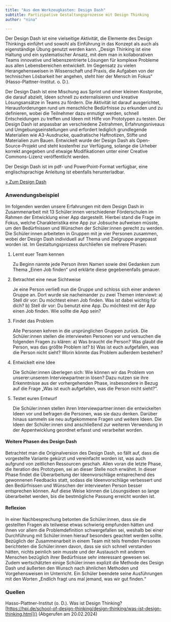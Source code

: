 ```yaml
---
title: "Aus dem Werkzeugkasten: Design Dash"
subtitle: Partizipative Gestaltungsprozesse mit Design Thinking
author: "nina"

---
```


Der Design Dash ist eine vielseitige Aktivität, die Elemente des Design Thinkings einführt und sowohl als Einführung in das Konzept als auch als eigenständige Übung genutzt werden kann. „Design Thinking ist eine Haltung und ein systematischer Ansatz, mit dem man in kollaborativen Teams innovative und lebenszentrierte Lösungen für komplexe Probleme aus allen Lebensbereichen entwickelt. Im Gegensatz zu vielen Herangehensweisen in Wissenschaft und Praxis, die Aufgaben von der technischen Lösbarkeit her angehen, steht hier der Mensch im Fokus“ (Hasso-Plattner-Institut. o. D.). 

Der Design Dash ist eine Mischung aus Sprint und einer kleinen Kostprobe, die darauf abzielt, Ideen schnell zu externalisieren und kreative Lösungsansätze in Teams zu fördern. Die Aktivität ist darauf ausgerichtet, Herausforderungen rund um menschliche Bedürfnisse zu erkunden und zu definieren, wobei die Teilnehmer dazu ermutigt werden, schnell Entscheidungen zu treffen und Ideen mit Hilfe von Prototypen zu testen. Der Design Dash ist anpassbar an verschiedene Zeitrahmen, Erfahrungsniveaus und Umgebungseinstellungen und erfordert lediglich grundlegende Materialien wie A3-Ausdrucke, quadratische Haftnotizen, Stifte und Materialien zum Bauen. Entwickelt wurde der Design Dash als Open-Source-Projekt und steht kostenfrei zur Verfügung, solange die Urheber korrekt angegeben und etwaige Modifikationen unter einer Creative Commons-Lizenz veröffentlicht werden.

Der Design Dash ist im pdf- und PowerPoint-Format verfügbar, eine englischsprachige Anleitung ist ebenfalls herunterladbar. 

[&raquo; Zum Design Dash](https://molly.is/writing/design-dash/)
 
### Anwendungsbeispiel

Im folgenden werden unsere Erfahrungen mit dem Design Dash in Zusammenarbeit mit 13 Schüler:innen verschiedener Förderschulen im Rahmen der Entwicklung einer App dargestellt. Hierbei stand die Frage im Fokus, welche Charakteristika eine App zur Jobsuche aufweisen müsste, um den Bedürfnissen und Wünschen der Schüler:innen gerecht zu werden. Die Schüler:innen arbeiteten in Gruppen mit je vier Personen zusammen, wobei der Design Dash individuell auf Thema und Zielgruppe angepasst worden ist. Im Gestaltungsprozess durchliefen sie mehrere Phasen:

1.	Lernt euer Team kennen 
  
    Zu Beginn nannte jede Person ihren Namen sowie drei Gedanken zum Thema „Einen Job finden“ und erklärte diese gegebenenfalls genauer.

2.	Betrachtet eine neue Sichtweise 

    Je eine Person verließ nun die Gruppe und schloss sich einer anderen Gruppe an. Dort wurde sie nacheinander zu zwei Themen interviewt: 
    a)	Stell dir vor: Du möchtest einen Job finden. Was ist dabei wichtig für dich?
    b)	Stell dir vor: Du benutzt eine App. Du möchtest mit der App einen Job finden. Wie sollte die App sein?

3.	Findet das Problem

    Alle Personen kehren in die ursprünglichen Gruppen zurück. Die Schüler:innen stellen die interviewten Personen vor und versuchen die folgenden Fragen zu klären:
    a)	Was braucht die Person? Was glaubt die Person, was das größte Problem ist?
    b)	Was ist euch aufgefallen, was die Person nicht sieht? Worin könnte das Problem außerdem bestehen?

4.	Entwickelt eine Idee

    Die Schüler:innen überlegen sich: Wie können wir das Problem von unserer:unserem Interviewpartner:in lösen? Dazu nutzen sie ihre Erkenntnisse aus der vorhergehenden Phase, insbesondere in Bezug auf die Frage „Was ist euch aufgefallen, was die Person nicht sieht?“.

5.	Testet euren Entwurf

    Die Schüler:innen stellen ihren Interviewpartner:innen die entwickelten Ideen vor und befragen die Personen, was sie dazu denken. Darüber hinaus sammeln sie neu aufgekommene Fragen und weitere Ideen. 
    Die Ideen der Schüler:innen sind anschließend zur weiteren Verwendung in der Appentwicklung geordnet erfasst und verarbeitet worden.

#### Weitere Phasen des Design Dash
Betrachtet man die Originalversion des Design Dash, so fällt auf, dass die vorgestellte Variante gekürzt und vereinfacht worden ist, was auch aufgrund von zeitlichen Ressourcen geschah. Allen voran die letzte Phase, die Iteration des Prototypen, sei an dieser Stelle noch erwähnt. In dieser Phase findet die Überarbeitung der Ideenvorschläge entsprechend des gewonnenen Feedbacks statt, sodass die Ideenvorschläge verbessert und den Bedürfnissen und Wünschen der interviewten Person besser entsprechen können. Auf diese Weise können die Lösungsideen so lange überarbeitet werden, bis die bestmögliche Passung erreicht worden ist.

#### Reflexion
In einer Nachbesprechung betonten die Schüler:innen, dass sie die gestellten Fragen als teilweise etwas schwierig empfunden hätten und ihnen vor allem die Problemdefinition schwergefallen sei, weshalb bei einer Durchführung mit Schüler:innen hierauf besonders geachtet werden sollte. Bezüglich der Zusammenarbeit in einem Team mit teils fremden Personen berichteten die Schüler:innen davon, dass sie sich schnell verstanden hätten, nichts peinlich sein musste und der Austausch mit anderen Menschen bezüglich ihrer Bedürfnisse sehr interessant gewesen sei. Zudem wertschätzten einige Schüler:innen explizit die Methode des Design Dash und äußerten den Wunsch nach ähnlichen Methoden und Vorgehensweisen im Unterricht. Ein Schüler beendete seine Ausführungen mit den Worten „Endlich fragt uns mal jemand, was wir gut finden.“


### Quellen

Hasso-Plattner-Institut (o. D.). Was ist Design Thinking? [https://hpi.de/school-of-design-thinking/design-thinking/was-ist-design-thinking.html]() (Abgerufen am 20.02.2024)
